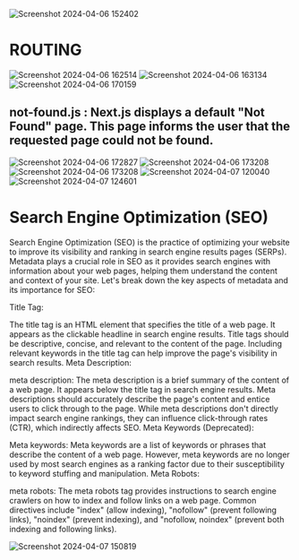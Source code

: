 ![Screenshot 2024-04-06 152402](https://github.com/Gaurav038/interview-notes/assets/78479119/8b18d094-f7a5-46a0-947a-708ecd4c3a20)
# ROUTING
![Screenshot 2024-04-06 162514](https://github.com/Gaurav038/interview-notes/assets/78479119/ee423a5b-4f15-4527-8ed9-c4e812f82cf2)
![Screenshot 2024-04-06 163134](https://github.com/Gaurav038/interview-notes/assets/78479119/de9701f8-4730-4068-a238-6199596799ac)
![Screenshot 2024-04-06 170159](https://github.com/Gaurav038/interview-notes/assets/78479119/a6a76c6a-ecd1-4b13-b908-ce52e4254f52)
## not-found.js :  Next.js displays a default "Not Found" page. This page informs the user that the requested page could not be found. 
![Screenshot 2024-04-06 172827](https://github.com/Gaurav038/interview-notes/assets/78479119/cf5bc587-e7d3-4bdc-a767-cfc365685148)
![Screenshot 2024-04-06 173208](https://github.com/Gaurav038/interview-notes/assets/78479119/edb893be-e5e4-4c8b-864d-01fe3bed6d4c)
![Screenshot 2024-04-06 173208](https://github.com/Gaurav038/interview-notes/assets/78479119/30457f9d-3265-4fa1-a661-5b2973f01531)
![Screenshot 2024-04-07 120040](https://github.com/Gaurav038/interview-notes/assets/78479119/bcb1159b-0008-488d-bc06-8f241e123d35)
![Screenshot 2024-04-07 124601](https://github.com/Gaurav038/interview-notes/assets/78479119/6f35423b-5c67-4ba7-8a31-285c52d18c15)

# Search Engine Optimization (SEO)

Search Engine Optimization (SEO) is the practice of optimizing your website to improve its visibility and ranking in search engine results pages (SERPs). Metadata plays a crucial role in SEO as it provides search engines with information about your web pages, helping them understand the content and context of your site. Let's break down the key aspects of metadata and its importance for SEO:

Title Tag:

The title tag is an HTML element that specifies the title of a web page. It appears as the clickable headline in search engine results.
Title tags should be descriptive, concise, and relevant to the content of the page.
Including relevant keywords in the title tag can help improve the page's visibility in search results.
Meta Description:

meta description:
The meta description is a brief summary of the content of a web page. It appears below the title tag in search engine results.
Meta descriptions should accurately describe the page's content and entice users to click through to the page.
While meta descriptions don't directly impact search engine rankings, they can influence click-through rates (CTR), which indirectly affects SEO.
Meta Keywords (Deprecated):

Meta keywords:
Meta keywords are a list of keywords or phrases that describe the content of a web page.
However, meta keywords are no longer used by most search engines as a ranking factor due to their susceptibility to keyword stuffing and manipulation.
Meta Robots:

meta robots:
The meta robots tag provides instructions to search engine crawlers on how to index and follow links on a web page.
Common directives include "index" (allow indexing), "nofollow" (prevent following links), "noindex" (prevent indexing), and "nofollow, noindex" (prevent both indexing and following links).

![Screenshot 2024-04-07 150819](https://github.com/Gaurav038/interview-notes/assets/78479119/c9dbfd68-3fe8-4e50-b866-541c8a5af0e3)
